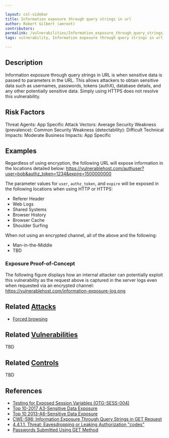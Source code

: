 ```yaml
---

layout: col-sidebar
title: Information exposure through query strings in url
author: Robert Gilbert (amroot)
contributors: 
permalink: /vulnerabilities/Information_exposure_through_query_strings_in_url
tags: vulnerability, Information exposure through query strings in url

---
```


## Description

Information exposure through query strings in URL is when sensitive data is passed to parameters in the URL. This allows attackers to obtain sensitive data such as usernames, passwords, tokens (authX), database details, and any other potentially sensitive data. Simply using HTTPS does not resolve this vulnerability.

## Risk Factors

Threat Agents: App Specific Attack Vectors: Average Security Weakness (prevalence): Common Security Weakness (detectability): Difficult Technical Impacts: Moderate Business Impacts: App Specific

## Examples

Regardless of using encryption, the following URL will expose information in the locations detailed below: <https://vulnerablehost.com/authuser?user=bob&authz_token=1234&expire=1500000000>

The parameter values for `user`, `authz_token`, and `expire` will be exposed in the following locations when using HTTP or HTTPS:

- Referer Header
- Web Logs
- Shared Systems
- Browser History
- Browser Cache
- Shoulder Surfing

When not using an encrypted channel, all of the above and the following:

- Man-in-the-Middle
- TBD

### Exposure Proof-of-Concept

The following figure displays how an internal attacker can potentially exploit this vulnerability as the request above is captured in the server logs even when requested via an encrypted channel: <https://vulnerablehost.com/information-exposure-log.png>

## Related [Attacks](../attacks/)

- [Forced browsing](../attacks/Forced_browsing)

## Related [Vulnerabilities](../vulnerabilities/)

TBD

## Related [Controls](../controls/)

TBD

## References

- [Testing for Exposed Session Variables (OTG-SESS-004)](https://www.owasp.org/index.php/Testing_for_Exposed_Session_Variables_\(OTG-SESS-004\))
- [Top 10-2017 A3-Sensitive Data Exposure](https://www.owasp.org/index.php/Top_10-2017_A3-Sensitive_Data_Exposure)
- [Top 10 2013-A6-Sensitive Data Exposure](https://www.owasp.org/index.php/Top_10_2013-A6-Sensitive_Data_Exposure)
- [CWE-598: Information Exposure Through Query Strings in GET Request](https://cwe.mitre.org/data/definitions/598.html)
- [4.4.1.1. Threat: Eavesdropping or Leaking Authorization "codes"](https://tools.ietf.org/html/rfc6819#section-4.4.1)
- [Passwords Submitted Using GET Method](https://portswigger.net/knowledgebase/issues/details/00400300_passwordsubmittedusinggetmethod)

